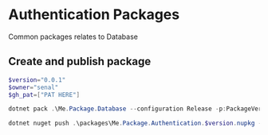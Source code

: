 # Authentication Packages
Common packages relates to Database

## Create and publish package
```powershell
$version="0.0.1"
$owner="senal"
$gh_pat=["PAT HERE"]

dotnet pack .\Me.Package.Database --configuration Release -p:PackageVersion=$version -p:RepositoryUrl=https://github.com/$owner/mypackages -o .\packages

dotnet nuget push .\packages\Me.Package.Authentication.$version.nupkg --api-key $gh_pat --source "https://nuget.pkg.github.com/$owner/index.json"
```